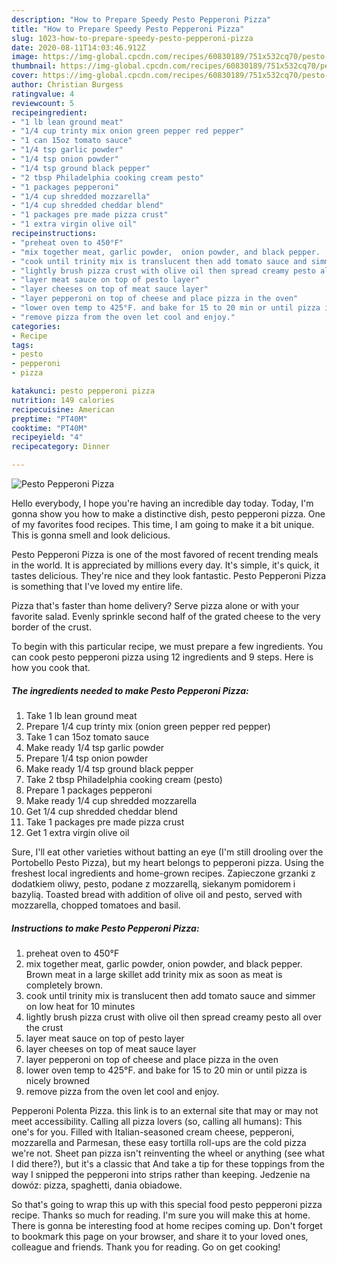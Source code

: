 ```yaml
---
description: "How to Prepare Speedy Pesto Pepperoni Pizza"
title: "How to Prepare Speedy Pesto Pepperoni Pizza"
slug: 1023-how-to-prepare-speedy-pesto-pepperoni-pizza
date: 2020-08-11T14:03:46.912Z
image: https://img-global.cpcdn.com/recipes/60830189/751x532cq70/pesto-pepperoni-pizza-recipe-main-photo.jpg
thumbnail: https://img-global.cpcdn.com/recipes/60830189/751x532cq70/pesto-pepperoni-pizza-recipe-main-photo.jpg
cover: https://img-global.cpcdn.com/recipes/60830189/751x532cq70/pesto-pepperoni-pizza-recipe-main-photo.jpg
author: Christian Burgess
ratingvalue: 4
reviewcount: 5
recipeingredient:
- "1 lb lean ground meat"
- "1/4 cup trinty mix onion green pepper red pepper"
- "1 can 15oz tomato sauce"
- "1/4 tsp garlic powder"
- "1/4 tsp onion powder"
- "1/4 tsp ground black pepper"
- "2 tbsp Philadelphia cooking cream pesto"
- "1 packages pepperoni"
- "1/4 cup shredded mozzarella"
- "1/4 cup shredded cheddar blend"
- "1 packages pre made pizza crust"
- "1 extra virgin olive oil"
recipeinstructions:
- "preheat oven to 450°F"
- "mix together meat, garlic powder,  onion powder, and black pepper.  Brown meat in a large skillet add trinity mix as soon as meat is completely brown."
- "cook until trinity mix is translucent then add tomato sauce and simmer on low heat for 10 minutes"
- "lightly brush pizza crust with olive oil then spread creamy pesto all over the crust"
- "layer meat sauce on top of pesto layer"
- "layer cheeses on top of meat sauce layer"
- "layer pepperoni on top of cheese and place pizza in the oven"
- "lower oven temp to 425°F. and bake for 15 to 20 min or until pizza is nicely browned"
- "remove pizza from the oven let cool and enjoy."
categories:
- Recipe
tags:
- pesto
- pepperoni
- pizza

katakunci: pesto pepperoni pizza 
nutrition: 149 calories
recipecuisine: American
preptime: "PT40M"
cooktime: "PT40M"
recipeyield: "4"
recipecategory: Dinner

---
```



![Pesto Pepperoni Pizza](https://img-global.cpcdn.com/recipes/60830189/751x532cq70/pesto-pepperoni-pizza-recipe-main-photo.jpg)

Hello everybody, I hope you're having an incredible day today. Today, I'm gonna show you how to make a distinctive dish, pesto pepperoni pizza. One of my favorites food recipes. This time, I am going to make it a bit unique. This is gonna smell and look delicious.

Pesto Pepperoni Pizza is one of the most favored of recent trending meals in the world. It is appreciated by millions every day. It's simple, it's quick, it tastes delicious. They're nice and they look fantastic. Pesto Pepperoni Pizza is something that I've loved my entire life.

Pizza that&#39;s faster than home delivery? Serve pizza alone or with your favorite salad. Evenly sprinkle second half of the grated cheese to the very border of the crust.


To begin with this particular recipe, we must prepare a few ingredients. You can cook pesto pepperoni pizza using 12 ingredients and 9 steps. Here is how you cook that.

<!--inarticleads1-->

##### The ingredients needed to make Pesto Pepperoni Pizza:

1. Take 1 lb lean ground meat
1. Prepare 1/4 cup trinty mix (onion green pepper red pepper)
1. Take 1 can 15oz tomato sauce
1. Make ready 1/4 tsp garlic powder
1. Prepare 1/4 tsp onion powder
1. Make ready 1/4 tsp ground black pepper
1. Take 2 tbsp Philadelphia cooking cream (pesto)
1. Prepare 1 packages pepperoni
1. Make ready 1/4 cup shredded mozzarella
1. Get 1/4 cup shredded cheddar blend
1. Take 1 packages pre made pizza crust
1. Get 1 extra virgin olive oil


Sure, I&#39;ll eat other varieties without batting an eye (I&#39;m still drooling over the Portobello Pesto Pizza), but my heart belongs to pepperoni pizza. Using the freshest local ingredients and home-grown recipes. Zapieczone grzanki z dodatkiem oliwy, pesto, podane z mozzarellą, siekanym pomidorem i bazylią. Toasted bread with addition of olive oil and pesto, served with mozzarella, chopped tomatoes and basil. 

<!--inarticleads2-->

##### Instructions to make Pesto Pepperoni Pizza:

1. preheat oven to 450°F
1. mix together meat, garlic powder,  onion powder, and black pepper.  Brown meat in a large skillet add trinity mix as soon as meat is completely brown.
1. cook until trinity mix is translucent then add tomato sauce and simmer on low heat for 10 minutes
1. lightly brush pizza crust with olive oil then spread creamy pesto all over the crust
1. layer meat sauce on top of pesto layer
1. layer cheeses on top of meat sauce layer
1. layer pepperoni on top of cheese and place pizza in the oven
1. lower oven temp to 425°F. and bake for 15 to 20 min or until pizza is nicely browned
1. remove pizza from the oven let cool and enjoy.


Pepperoni Polenta Pizza. this link is to an external site that may or may not meet accessibility. Calling all pizza lovers (so, calling all humans): This one&#39;s for you. Filled with Italian-seasoned cream cheese, pepperoni, mozzarella and Parmesan, these easy tortilla roll-ups are the cold pizza we&#39;re not. Sheet pan pizza isn&#39;t reinventing the wheel or anything (see what I did there?), but it&#39;s a classic that And take a tip for these toppings from the way I snipped the pepperoni into strips rather than keeping. Jedzenie na dowóz: pizza, spaghetti, dania obiadowe. 

So that's going to wrap this up with this special food pesto pepperoni pizza recipe. Thanks so much for reading. I'm sure you will make this at home. There is gonna be interesting food at home recipes coming up. Don't forget to bookmark this page on your browser, and share it to your loved ones, colleague and friends. Thank you for reading. Go on get cooking!
